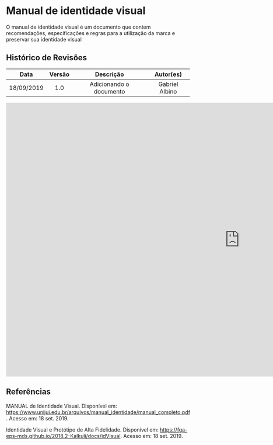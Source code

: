# Manual de identidade visual

O manual de identidade visual é um documento que contem recomendações, especificações e regras para a utilização da marca e preservar sua identidade visual

## Histórico de Revisões

|    Data    | Versão |        Descrição        |   Autor(es)    |
| :--------: | :----: | :---------------------: | :------------: |
| 18/09/2019 |  1.0   | Adicionando o documento | Gabriel Albino |

<iframe src="https://docs.google.com/presentation/d/e/2PACX-1vRKwcSMaNL8g4yVjsHIWbIuEQNBAeiN4NRJxmsCgzdg9Vu9WsC9bndQtRMw-2-T7hiK7CwTR21FsSLh/embed?start=false&loop=false&delayms=60000" frameborder="0" width="1280" height="749" allowfullscreen="true" mozallowfullscreen="true" webkitallowfullscreen="true"></iframe>

## Referências

MANUAL de Identidade Visual. Disponível em: https://www.unijui.edu.br/arquivos/manual_identidade/manual_completo.pdf. Acesso em: 18 set. 2019.

Identidade Visual e Protótipo de Alta Fidelidade. Disponível em: https://fga-eps-mds.github.io/2018.2-Kalkuli/docs/idVisual. Acesso em: 18 set. 2019.
